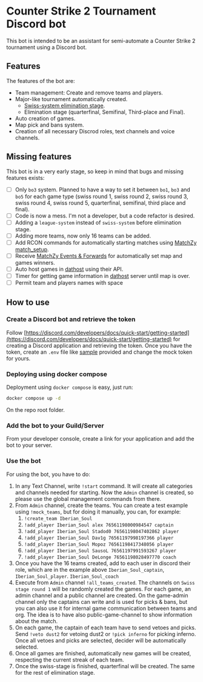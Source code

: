 # Counter Strike 2 Tournament Discord bot

This bot is intended to be an assistant for semi-automate a Counter Strike 2 tournament using a Discord bot. 

## Features

The features of the bot are:

- Team management: Create and remove teams and players.
- Major-like tournament automatically created.
  - [Swiss-system elimination stage](https://en.wikipedia.org/wiki/Swiss-system_tournament).
  - Elimination stage (quarterfinal, Semifinal, Third-place and Final).
- Auto creation of games.
- Map pick and bans system.
- Creation of all necessary Discrod roles, text channels and voice channels.

## Missing features

This bot is in a very early stage, so keep in mind that bugs and missing features exists:

- [ ] Only `bo3` system. Planned to have a way to set it between `bo1`, `bo3` and `bo5` for each game type (swiss round 1, swiss round 2, swiss round 3, swiss round 4, swiss round 5, quarterfinal, semifinal, third place and final).
- [ ] Code is now a mess. I'm not a developer, but a code refactor is desired.
- [ ] Adding a `league-system` instead of `swiss-system` before elimination stage. 
- [ ] Adding more teams, now only 16 teams can be added.
- [ ] Add RCON commands for automatically starting matches using [MatchZy match_setup](https://shobhit-pathak.github.io/MatchZy/match_setup/).
- [ ] Receive [MatchZy Events & Forwards](https://shobhit-pathak.github.io/MatchZy/events_and_forwards/) for automatically set map and games winners.
- [ ] Auto host games in [dathost](https://dathost.net/) using their API.
- [ ] Timer for getting game information in [dathost](https://dathost.net/) server until map is over.
- [ ] Permit team and players names with space

## How to use

### Create a Discord bot and retrieve the token

Follow [https://discord.com/developers/docs/quick-start/getting-started](https://discord.com/developers/docs/quick-start/getting-started) for creating a Discord application and retrieving the token. Once you have the token, create an `.env` file like [sample](./.env.sample) provided and change the mock token for yours.

### Deploying using docker compose

Deployment using `docker compose` is easy, just run:

```bash
docker compose up -d
```

On the repo root folder.

### Add the bot to your Guild/Server

From your developer console, create a link for your application and add the bot to your server.

### Use the bot

For using the bot, you have to do:

1. In any Text Channel, write `!start` command. It will create all categories and channels needed for starting. Now the `Admin` channel is created, so please use the global management commands from there.
2. From `Admin` channel, create the teams. You can create a test example using `!mock_teams`, but for doing it manually, you can, for example:
   1. `!create_team Iberian_Soul`
   2. `!add_player Iberian_Soul alex 76561198000984547 captain`
   3. `!add_player Iberian_Soul Stadod0 76561198047402862 player`
   4. `!add_player Iberian_Soul Dav1g 76561197998197366 player`
   5. `!add_player Iberian_Soul Mopoz 76561198417348056 player`
   6. `!add_player Iberian_Soul SausoL 76561197991593267 player`
   7. `!add_player Iberian_Soul DeLonge 76561198028497770 coach`
3. Once you have the 16 teams created, add to each user in discord their role, which are in the example above `Iberian_Soul_captain`, `Iberian_Soul_player`. `Iberian_Soul_coach`
4. Execute from `Admin` channel `!all_teams_created`. The channels on `Swiss stage round 1` will be randomly created the games. For each game, an admin channel and a public channel are created. On the game-admin channel only the captains can write and is used for picks & bans, but you can also use it for internal game communication between teams and org. The idea is to have also public-game-channel to show information about the match.
5. On each game, the captain of each team have to send vetoes and picks. Send `!veto dust2` for vetoing dust2 or `!pick inferno` for picking inferno. Once all vetoes and picks are selected, decider will be automatically selected.
6. Once all games are finished, automatically new games will be created, respecting the current streak of each team.
7. Once the swiss-stage is finished, quarterfinal will be created. The same for the rest of elimination stage.

